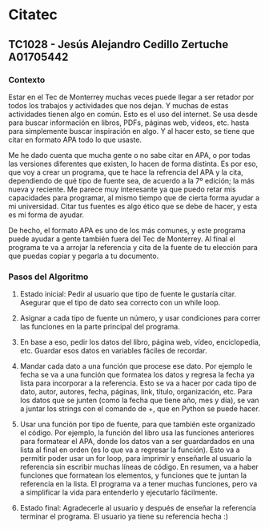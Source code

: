 # Citatec

## TC1028 - Jesús Alejandro Cedillo Zertuche A01705442

### Contexto
Estar en el Tec de Monterrey muchas veces puede llegar a ser retador por todos los trabajos y actividades que nos dejan. Y muchas de estas actividades tienen algo en común. Esto es el uso del internet. Se usa desde para buscar información en libros, PDFs, páginas web, videos, etc. hasta para simplemente buscar inspiración en algo. Y al hacer esto, se tiene que citar en formato APA todo lo que usaste. 

Me he dado cuenta que mucha gente o no sabe citar en APA, o por todas las versiones diferentes que existen, lo hacen de forma distinta. Es por eso, que voy a crear un programa, que te hace la refrencia del APA y la cita, dependiendo de qué tipo de fuente sea, de acuerdo a la 7º edición; la más nueva y reciente. Me parece muy interesante ya que puedo retar mis capacidades para programar, al mismo tiempo que de cierta forma ayudar a mi universidad. Citar tus fuentes es algo ético que se debe de hacer, y esta es mi forma de ayudar. 

De hecho, el formato APA es uno de los más comunes, y este programa puede ayudar a gente también fuera del Tec de Monterrey. Al final el programa te va a arrojar la referencia y cita de la fuente de tu elección para que puedas copiar y pegarla a tu documento. 

### Pasos del Algoritmo
1. Estado inicial: Pedir al usuario que tipo de fuente le gustaría citar. Asegurar que el tipo de dato sea correcto con un while loop. 

2. Asignar a cada tipo de fuente un número, y usar condiciones para correr las funciones en la parte principal del programa. 

3. En base a eso, pedir los datos del libro, página web, vídeo, enciclopedia, etc. Guardar esos datos en variables fáciles de recordar. 

4. Mandar cada dato a una función que procese ese dato. Por ejemplo le fecha se va a una función que formatea los datos y regresa la fecha ya lista para incorporar a la referencia. Esto se va a hacer por cada tipo de dato, autor, autores, fecha, páginas, link, título, organización, etc. Para los datos que se junten (como la fecha que tiene año, mes y día), se van a juntar los strings con el comando de +, que en Python se puede hacer. 

5. Usar una función por tipo de fuente, para que también este organizado el código. Por ejemplo, la función del libro usa las funciones anteriores para formatear el APA, donde los datos van a ser guardardados en una lista al final en orden (es lo que va a regresar la función). Esto va a permitir poder usar un for loop, para imprimir y enseñarle al usuario la referencia sin escribir muchas líneas de código. En resumen, va a haber funciones que formatean los elementos, y funciones que te juntan la referencia en la lista. El programa va a tener muchas funciones, pero va a simplificar la vida para entenderlo y ejecutarlo fácilmente. 

6. Estado final: Agradecerle al usuario y después de enseñar la referencia terminar el programa. El usuario ya tiene su referencia hecha :)
